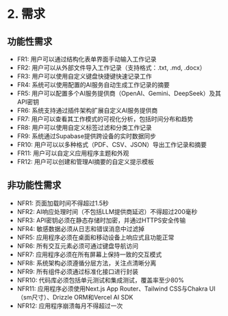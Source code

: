 # 2. 需求

## 功能性需求

- FR1: 用户可以通过结构化表单界面手动输入工作记录
- FR2: 用户可以从外部文件导入工作记录（支持格式：.txt, .md, .docx）
- FR3: 用户可以使用自定义键盘快捷键快速记录工作
- FR4: 系统可以使用配置的AI服务自动生成工作记录的摘要
- FR5: 用户可以配置多个AI服务提供商（OpenAI、Gemini、DeepSeek）及其API密钥
- FR6: 系统支持通过插件架构扩展自定义AI服务提供商
- FR7: 用户可以查看其工作模式的可视化分析，包括时间分布和趋势
- FR8: 用户可以使用自定义标签过滤和分类工作记录
- FR9: 系统通过Supabase提供跨设备的实时数据同步
- FR10: 用户可以以多种格式（PDF、CSV、JSON）导出工作记录和摘要
- FR11: 用户可以自定义应用程序主题和外观
- FR12: 用户可以创建和管理AI摘要的自定义提示模板

## 非功能性需求

- NFR1: 页面加载时间不得超过1.5秒
- NFR2: AI响应处理时间（不包括LLM提供商延迟）不得超过200毫秒
- NFR3: API密钥必须在静态存储时加密，并通过HTTPS安全传输
- NFR4: 敏感数据必须从日志和错误消息中过滤掉
- NFR5: 应用程序必须在桌面和移动设备上响应式且功能正常
- NFR6: 所有交互元素必须可通过键盘导航访问
- NFR7: 应用程序必须在所有屏幕上保持一致的交互模式
- NFR8: 系统架构必须遵循分层方法，关注点清晰分离
- NFR9: 所有组件必须通过标准化接口进行封装
- NFR10: 代码库必须包括单元测试和集成测试，覆盖率至少80%
- NFR11: 应用程序必须使用Next.js App Router、Tailwind CSS与Chakra UI（sm尺寸）、Drizzle ORM和Vercel AI SDK
- NFR12: 应用程序崩溃每月不得超过一次
